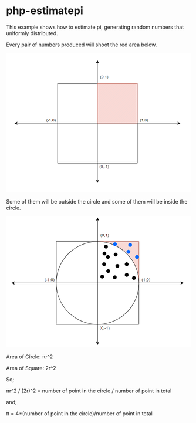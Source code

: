 # php-estimatepi
 
This example shows how to estimate pi, generating random numbers that uniformly distributed. 

Every pair of numbers produced will shoot the red area below.

![This is an image](/assets/draw-1.png)


Some of them will be outside the circle and some of them will be inside the circle.

![This is an image](/assets/draw-2.png)

Area of Circle: πr^2

Area of Square: 2r^2

So;

πr^2 / (2r)^2 = number of point in the circle / number of point in total

and;

π = 4*(number of point in the circle)/number of point in total